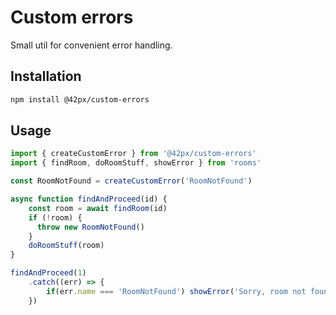 # Custom errors

Small util for convenient error handling.

## Installation

```sh
npm install @42px/custom-errors
```

## Usage


```js
import { createCustomError } from '@42px/custom-errors'
import { findRoom, doRoomStuff, showError } from 'rooms'

const RoomNotFound = createCustomError('RoomNotFound')

async function findAndProceed(id) {
    const room = await findRoom(id)
    if (!room) {
      throw new RoomNotFound()
    }
    doRoomStuff(room)
}

findAndProceed(1)
    .catch((err) => {
        if(err.name === 'RoomNotFound') showError('Sorry, room not found')
    })

```
